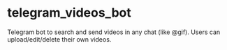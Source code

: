 # telegram_videos_bot
Telegram bot to search and send videos in any chat (like @gif). Users can upload/edit/delete their own videos.
